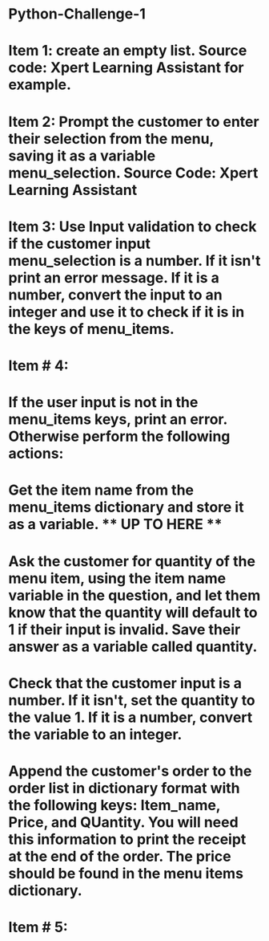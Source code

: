 # Python-Challenge-1
# Item 1: create an empty list. Source code: Xpert Learning Assistant for example.
# Item 2: Prompt the customer to enter their selection from the menu, saving it as a variable menu_selection. Source Code: Xpert Learning Assistant
# Item 3: Use Input validation to check if the customer input menu_selection is a number. If it isn't print an error message. If it is a number, convert the input to an integer and use it to check if it is in the keys of menu_items.
# Item # 4: 
# If the user input is not in the menu_items keys, print an error. Otherwise perform the following actions:
# Get the item name from the menu_items dictionary and store it as a variable. ** UP TO HERE **
# Ask the customer for quantity of the menu item, using the item name variable in the question, and let them know that the quantity will default to 1 if their input is invalid. Save their answer as a variable called quantity.
# Check that the customer input is a number. If it isn't, set the quantity to the value 1. If it is a number, convert the variable to an integer.
# Append the customer's order to the order list in dictionary format with the following keys: Item_name, Price, and QUantity. You will need this information to print the receipt at the end of the order. The price should be found in the menu items dictionary.
# Item # 5:
